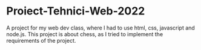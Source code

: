 # Proiect-Tehnici-Web-2022
A project for my web dev class, where I had to use html, css, javascript and node.js. 
This project is about chess, as I tried to implement the requirements of the project.
